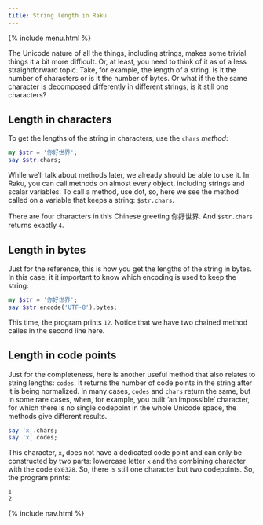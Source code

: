 ```yaml
---
title: String length in Raku
---
```


{% include menu.html %}

The Unicode nature of all the things, including strings, makes some trivial things it a bit more difficult. Or, at least, you need to think of it as of a less straightforward topic. Take, for example, the length of a string. Is it the number of characters or is it the number of bytes. Or what if the the same character is decomposed differently in different strings, is it still one characters?

## Length in characters

To get the lengths of the string in characters, use the `chars` _method_:

```raku
my $str = '你好世界';
say $str.chars;
```

While we’ll talk about methods later, we already should be able to use it. In Raku, you can call methods on almost every object, including strings and scalar variables. To call a method, use dot, so, here we see the method called on a variable that keeps a string: `$str.chars`.

There are four characters in this Chinese greeting 你好世界. And `$str.chars` returns exactly `4`.

## Length in bytes

Just for the reference, this is how you get the lengths of the string in bytes. In this case, it it important to know which encoding is used to keep the string:

```raku
my $str = '你好世界';
say $str.encode('UTF-8').bytes;
```

This time, the program prints `12`. Notice that we have two chained method calles in the second line here.

## Length in code points

Just for the completeness, here is another useful method that also relates to string lengths: `codes`. It returns the number of code points in the string after it is being normalized. In many cases, `codes` and `chars` return the same, but in some rare cases, when, for example, you built ‘an impossible’ character, for which there is no single codepoint in the whole Unicode space, the methods give different results.

```raku
say 'x̨'.chars;
say 'x̨'.codes;
```

This character, `x̨`, does not have a dedicated code point and can only be constructed by two parts: lowercase letter `x` and the combining character with the code `0x0328`. So, there is still one character but two codepoints. So, the program prints:

    1
    2

{% include nav.html %}

